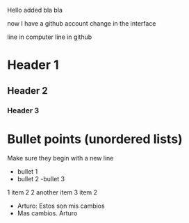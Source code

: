 Hello
added bla bla

now I have a github account
change in the interface

line in computer
line in github


# Header 1
## Header 2 
### Header 3

# Bullet points (unordered lists)
Make sure they begin with a new line

- bullet 1
- bullet 2
    -bullet 3

1 item 2
2 another item
3 item 2

- Arturo: Estos son mis cambios
- Mas cambios. Arturo
